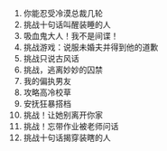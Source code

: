 1. 你能忍受冷漠总裁几轮
2. 挑战十句话叫醒装睡的人
3. 吸血鬼大人！我不是间谍！
4. 挑战游戏：说服未婚夫并得到他的道歉
5. 挑战只说古风话
6. 挑战，逃离妙妙的囚禁
7. 我的偏执男友
8. 攻略高冷校草
9. 安抚狂暴搭档
10. 挑战！让她别离开你家
11. 挑战！忘带作业被老师问话
12. 挑战十句话揭穿装瞎的人
